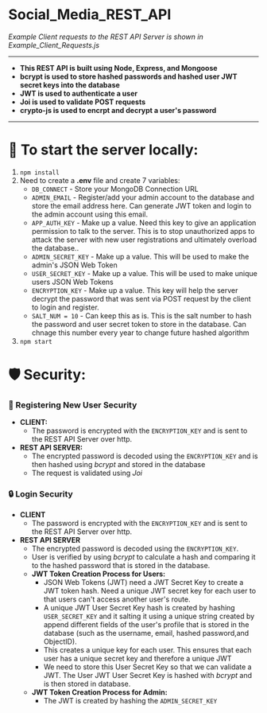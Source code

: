 # Social_Media_REST_API
*Example Client requests to the REST API Server is shown in Example_Client_Requests.js*

----------------------

* **This REST API is built using Node, Express, and Mongoose** 
* **bcrypt is used to store hashed passwords and hashed user JWT secret keys into the database**
* **JWT is used to authenticate a user**
* **Joi is used to validate POST requests**
* **crypto-js is used to encrpt and decrypt a user's password**

----------------------

# 🏡 To start the server locally:
1) `npm install`
2) Need to create a **.env** file and create 7 variables: 
   * `DB_CONNECT`  - Store your MongoDB Connection URL
   * `ADMIN_EMAIL` - Register/add your admin account to the database and store the email address here. Can generate JWT token and login to the admin account using this email.
   * `APP_AUTH_KEY` - Make up a value. Need this key to give an application permission to talk to the server. This is to stop unauthorized apps to attack the server with new user registrations and ultimately overload the database..
   * `ADMIN_SECRET_KEY` - Make up a value. This will be used to make the admin's JSON Web Token
   * `USER_SECRET_KEY`  - Make up a value. This will be used to make unique users JSON Web Tokens
   * `ENCRYPTION_KEY`   - Make up a value. This key will help the server decrypt the password that was sent via POST request by the client to login and register. 
   * `SALT_NUM = 10`    - Can keep this as is. This is the salt number to hash the password and user secret token to store in the database. Can chnage this number every year to change future hashed algorithm
3) `npm start`

# 🛡️ Security:
### 🔑 Registering New User Security
* **CLIENT:** 
  * The password is encrypted with the `ENCRYPTION_KEY` and is sent to the REST API Server over http. 
* **REST API SERVER:** 
  * The encrypted password is decoded using the `ENCRYPTION_KEY` and is then hashed using *bcrypt* and stored in the database
  * The request is validated using *Joi*

### 🔒 Login Security
* **CLIENT**
  * The password is encrypted with the `ENCRYPTION_KEY` and is sent to the REST API Server over http. 
* **REST API SERVER**
  * The encrypted password is decoded using the `ENCRYPTION_KEY`.
  * User is verified by using *bcrypt* to calculate a hash and comparing it to the hashed password that is stored in the database. 
  * **JWT Token Creation Process for Users:**
    * JSON Web Tokens (JWT) need a JWT Secret Key to create a JWT token hash. Need a unique JWT secret key for each user to that users can't access another user's route.
    * A unique JWT User Secret Key hash is created by hashing `USER_SECRET_KEY` and it salting it using a unique string created by append different fields of the user's profile that is stored in the database (such as the username, email, hashed password,and ObjectID). 
    * This creates a unique key for each user. This ensures that each user has a unique secret key and therefore a unique JWT
    * We need to store this User Secret Key so that we can validate a JWT. The User JWT User Secret Key is hashed with *bcrypt* and is then stored in database.
  * **JWT Token Creation Process for Admin:**
    * The JWT is created by hashing the `ADMIN_SECRET_KEY`















